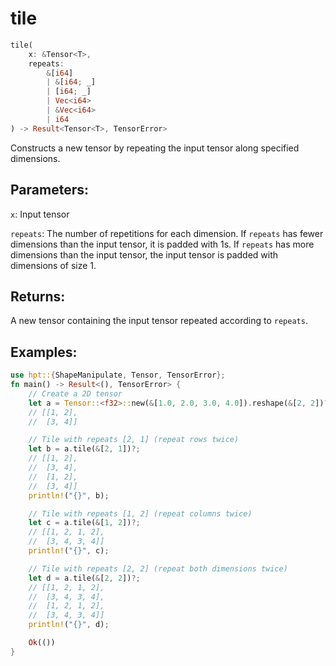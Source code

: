 # tile
```rust
tile(
    x: &Tensor<T>,
    repeats: 
        &[i64]
        | &[i64; _]
        | [i64; _] 
        | Vec<i64> 
        | &Vec<i64>
        | i64
) -> Result<Tensor<T>, TensorError>
```
Constructs a new tensor by repeating the input tensor along specified dimensions.

## Parameters:
`x`: Input tensor

`repeats`: The number of repetitions for each dimension. If `repeats` has fewer dimensions than the input tensor, it is padded with 1s. If `repeats` has more dimensions than the input tensor, the input tensor is padded with dimensions of size 1.

## Returns:
A new tensor containing the input tensor repeated according to `repeats`.

## Examples:
```rust
use hpt::{ShapeManipulate, Tensor, TensorError};
fn main() -> Result<(), TensorError> {
    // Create a 2D tensor
    let a = Tensor::<f32>::new(&[1.0, 2.0, 3.0, 4.0]).reshape(&[2, 2])?;
    // [[1, 2],
    //  [3, 4]]

    // Tile with repeats [2, 1] (repeat rows twice)
    let b = a.tile(&[2, 1])?;
    // [[1, 2],
    //  [3, 4],
    //  [1, 2],
    //  [3, 4]]
    println!("{}", b);

    // Tile with repeats [1, 2] (repeat columns twice)
    let c = a.tile(&[1, 2])?;
    // [[1, 2, 1, 2],
    //  [3, 4, 3, 4]]
    println!("{}", c);

    // Tile with repeats [2, 2] (repeat both dimensions twice)
    let d = a.tile(&[2, 2])?;
    // [[1, 2, 1, 2],
    //  [3, 4, 3, 4],
    //  [1, 2, 1, 2],
    //  [3, 4, 3, 4]]
    println!("{}", d);

    Ok(())
}
```